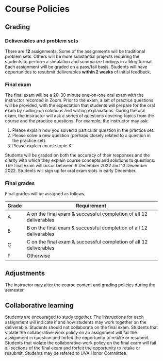 # Course Policies

## Grading

### Deliverables and problem sets
There are **12** assignments. Some of the assignments will be traditional problem sets.  Others will be more substantial projects requiring the students to perform a simulation and summarize findings in a blog format.  Each assignment will be graded on a pass/fail basis.  Students will have opportunities to resubmit deliverables **within 2 weeks** of initial feedback. 

### Final exam

The final exam will be a 20-30 minute one-on-one oral exam with the instructor recorded in Zoom.  Prior to the exam, a set of practice questions will be provided, with the expectation that students will prepare for the oral exam by coding-up solutions and writing explanations.  During the oral exam, the instructor will ask a series of questions covering topics from the course and the practice questions.  For example, the instructor may ask:
1. Please explain how you solved a particular question in the practice set.
2. Please solve a new question (perhaps closely related to a question in the practice set).
3. Please explain course topic X.

Students will be graded on both the accuracy of their responses and the clarity with which they explain course concepts and solutions to questions.  The final exam will occur between 8 December 2022 and 13 December 2022.  Students will sign up for oral exam slots in early December.

### Final grades

Final grades will be assigned as follows.

| Grade | Requirement |
|---|---|
| A | A on the final exam & successful completion of all 12 deliverables |
| B | B on the final exam & successful completion of all 12 deliverables |
| C | C on the final exam & successful completion of all 12 deliverables |
| F | Otherwise |

## Adjustments

The instructor may alter the course content and grading policies during the semester.

## Collaborative learning

Students are encouraged to study together.  The instructions for each assignment will indicate if and how students may work together on the deliverable.  Students should not collaborate on the final exam.  Students that violate the collaborative-work policy on an assignment will fail the assignment in question and forfeit the opportunity to retake or resubmit.  Students that violate the collaborative-work policy on the final exam will fail all sections of the final exam and forfeit the opportunity to retake or resubmit.  Students may be refered to UVA Honor Committee.